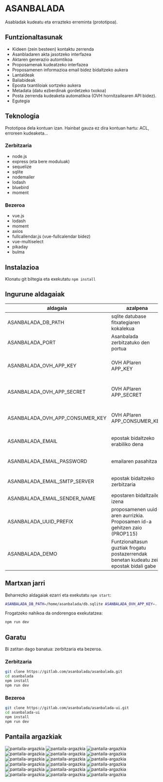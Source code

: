 # ASANBALADA
Asabladak kudeatu eta errazteko erreminta (prototipoa).

## Funtzionaltasunak
* Kideen (zein besteen) kontaktu zerrenda
* Asanbladaren akta jasotzeko interfazea
* Aktaren generazio automtikoa
* Proposamenak kudeatzeko interfazea
* Proposamenen informazioa email bidez bidaltzeko aukera
* Lantaldeak
* Baliabideak
* Eposta txantiloiak sortzeko aukera
* Metadata (datu ezberdinak gordetzeko txokoa)
* Posta zerrenda kudeaketa automatikoa (OVH hornitzailearen API bidez).
* Egutegia

## Teknologia
Prototipoa dela kontuan izan. Hainbat gauza ez dira kontuan hartu: ACL, erroreen kudeaketa...

### Zerbitzaria
* node.js
* express (eta bere moduluak)
* sequelize
* sqlite
* nodemailer
* lodash
* bluebird
* moment

### Bezeroa
* vue.js
* lodash
* moment
* axios
* fullcallendar.js (vue-fullcalendar bidez)
* vue-multiselect
* pikaday
* bulma

## Instalazioa
Klonatu git biltegia eta exekutatu `npm install`

## Ingurune aldagaiak
|aldagaia|azalpena|beharrezkoa|berezkoa|eredua|
|---|---|---|---|---|
|ASANBALADA_DB_PATH|sqlite datubase fitxategiaren kokalekua|ez|`./db.sqlite`, proiektuan bertan|/home/erabiltzailea/db.sqlite|
|ASANBALADA_PORT|Asanbalada zerbitzatuko den portua|ez|3000|3000|
|ASANBALADA_OVH_APP_KEY|OVH APIaren APP_KEY|posta zerrendak kudeatu nahi badira|||
|ASANBALADA_OVH_APP_SECRET|OVH APIaren APP_SECRET|posta zerrendak kudeatu nahi badira|||
|ASANBALADA_OVH_APP_CONSUMER_KEY|OVH APIaren APP_CONSUMER_KEY|posta zerrendak kudeatu nahi badira|||
|ASANBALADA_EMAIL|epostak bidaltzeko erabiliko dena|epostak bidali nahi badira||zure@email.org|
|ASANBALADA_EMAIL_PASSWORD|emailaren pasahitza|epostak bidali nahi badira|||
|ASANBALADA_EMAIL_SMTP_SERVER|epostak bidaltzeko zerbitzaria|epostak bidali nahi badira||smtps.google.com|
|ASANBALADA_EMAIL_SENDER_NAME|epostaren bidaltzaile izena|ez|ASANBALADA|Asanblada koordinaketa|
|ASANBALADA_UUID_PREFIX|proposamenen uuid-aren aurrizkia. Proposamen id-a gehitzen zaio (PROP115)|ez|PROP|NIREID|
|ASANBALADA_DEMO|Funtzionaltasun guztiak frogatu postazerrendak benetan kudeatu zein epostak bidali gabe|ez||true|

## Martxan jarri
Beharrezko aldagaiak ezarri eta exekutatu `npm start`:
``` bash
ASANBALADA_DB_PATH=/home/asanbalada/db.sqlite ASANBALADA_OVH_APP_KEY=... ASANBALADA_OVH_APP_SECRET=... ... npm start
```
Frogatzeko nahikoa da ondorengoa exekutatzea:
``` bash
npm run dev
```

## Garatu
Bi zatitan dago banatua: zerbitzaria eta bezeroa.
### Zerbitzaria
``` bash
git clone https://gitlab.com/asanbalada/asanbalada.git
cd asanbalada
npm install
npm run dev
```
### Bezeroa
``` bash
git clone https://gitlab.com/asanbalada/asanbalada-ui.git
cd asanbalada-ui
npm install
npm run dev
```

## Pantaila argazkiak
![pantaila-argazkia](pantaila-argazkiak/pantaila-argazkia-20.png)
![pantaila-argazkia](pantaila-argazkiak/pantaila-argazkia-19.png)
![pantaila-argazkia](pantaila-argazkiak/pantaila-argazkia-10.png)
![pantaila-argazkia](pantaila-argazkiak/pantaila-argazkia-2.png)
![pantaila-argazkia](pantaila-argazkiak/pantaila-argazkia-18.png)
![pantaila-argazkia](pantaila-argazkiak/pantaila-argazkia-17.png)
![pantaila-argazkia](pantaila-argazkiak/pantaila-argazkia-4.png)
![pantaila-argazkia](pantaila-argazkiak/pantaila-argazkia-15.png)
![pantaila-argazkia](pantaila-argazkiak/pantaila-argazkia-14.png)
![pantaila-argazkia](pantaila-argazkiak/pantaila-argazkia-1.png)
![pantaila-argazkia](pantaila-argazkiak/pantaila-argazkia-13.png)
![pantaila-argazkia](pantaila-argazkiak/pantaila-argazkia-8.png)
![pantaila-argazkia](pantaila-argazkiak/pantaila-argazkia-7.png)
![pantaila-argazkia](pantaila-argazkiak/pantaila-argazkia-9.png)
![pantaila-argazkia](pantaila-argazkiak/pantaila-argazkia-5.png)
![pantaila-argazkia](pantaila-argazkiak/pantaila-argazkia-12.png)
![pantaila-argazkia](pantaila-argazkiak/pantaila-argazkia-6.png)
![pantaila-argazkia](pantaila-argazkiak/pantaila-argazkia-11.png)
